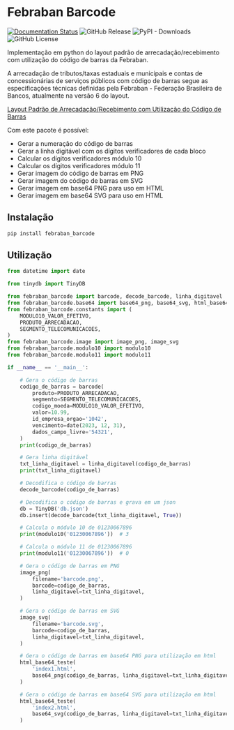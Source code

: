 # Febraban Barcode

[![Documentation
Status](https://readthedocs.org/projects/febraban-barcode/badge/?version=stable)](https://febraban-barcode.readthedocs.io/pt_BR/stable/?badge=stable)
![GitHub Release](https://img.shields.io/github/v/release/WilliamSampaio/febraban_barcode)
![PyPI - Downloads](https://img.shields.io/pypi/dm/febraban_barcode)
![GitHub License](https://img.shields.io/github/license/WilliamSampaio/febraban_barcode)

Implementação em python do layout padrão de arrecadação/recebimento com utilização do código de barras da Febraban.

A arrecadação de tributos/taxas estaduais e municipais e contas de concessionárias de serviços públicos com código de barras segue as especificações técnicas definidas pela Febraban - Federação Brasileira de Bancos, atualmente na versão 6 do layout.

[Layout Padrão de Arrecadação/Recebimento com Utilização do Código de Barras](https://portal.febraban.org.br/pagina/3166/33/pt-br/layour-arrecadacao)

Com este pacote é possível:

* Gerar a numeração do código de barras
* Gerar a linha digitável com os dígitos verificadores de cada bloco
* Calcular os dígitos verificadores módulo 10
* Calcular os dígitos verificadores módulo 11
* Gerar imagem do código de barras em PNG
* Gerar imagem do código de barras em SVG
* Gerar imagem em base64 PNG para uso em HTML
* Gerar imagem em base64 SVG para uso em HTML

## Instalação

```bash
pip install febraban_barcode
```

## Utilização

```python
from datetime import date

from tinydb import TinyDB

from febraban_barcode import barcode, decode_barcode, linha_digitavel
from febraban_barcode.base64 import base64_png, base64_svg, html_base64_teste
from febraban_barcode.constants import (
    MODULO10_VALOR_EFETIVO,
    PRODUTO_ARRECADACAO,
    SEGMENTO_TELECOMUNICACOES,
)
from febraban_barcode.image import image_png, image_svg
from febraban_barcode.modulo10 import modulo10
from febraban_barcode.modulo11 import modulo11

if __name__ == '__main__':

    # Gera o código de barras
    codigo_de_barras = barcode(
        produto=PRODUTO_ARRECADACAO,
        segmento=SEGMENTO_TELECOMUNICACOES,
        codigo_moeda=MODULO10_VALOR_EFETIVO,
        valor=10.99,
        id_empresa_orgao='1042',
        vencimento=date(2023, 12, 31),
        dados_campo_livre='54321',
    )
    print(codigo_de_barras)

    # Gera linha digitável
    txt_linha_digitavel = linha_digitavel(codigo_de_barras)
    print(txt_linha_digitavel)

    # Decodifica o código de barras
    decode_barcode(codigo_de_barras)

    # Decodifica o código de barras e grava em um json
    db = TinyDB('db.json')
    db.insert(decode_barcode(txt_linha_digitavel, True))

    # Calcula o módulo 10 de 01230067896
    print(modulo10('01230067896'))  # 3

    # Calcula o módulo 11 de 01230067896
    print(modulo11('01230067896'))  # 0

    # Gera o código de barras em PNG
    image_png(
        filename='barcode.png',
        barcode=codigo_de_barras,
        linha_digitavel=txt_linha_digitavel,
    )

    # Gera o código de barras em SVG
    image_svg(
        filename='barcode.svg',
        barcode=codigo_de_barras,
        linha_digitavel=txt_linha_digitavel,
    )

    # Gera o código de barras em base64 PNG para utilização em html
    html_base64_teste(
        'index1.html',
        base64_png(codigo_de_barras, linha_digitavel=txt_linha_digitavel),
    )

    # Gera o código de barras em base64 SVG para utilização em html
    html_base64_teste(
        'index2.html',
        base64_svg(codigo_de_barras, linha_digitavel=txt_linha_digitavel),
    )

```
